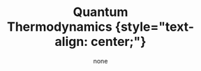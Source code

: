 ---
title: '#### Quantum <br> Thermodynamics {style="text-align: center;"}'
date: none
type: landing
tags:
  - QT
# Your landing page sections - add as many different content blocks as you like

sections:
  - block: myhero
    content:
      title: Quantum Thermodynamics
      image:
        # Reference an image in your `assets/media/` folder
        filename: thermo.jpg
      # Add your Hero text here
      cta_note:
        label: >-
          <div style="text-shadow: none;"><a class="github-button" href="../../research_lines" data-icon="octicon-star" data-size="large" data-show-count="true" aria-label="Star">Back</a></div>
      # Add your Hero text here
      text: |-
          <br>
          Quantum thermodynamics marries the well-established laws of thermodynamics, which describe heat and work, with the powerful, yet different, framework of quantum mechanics. Thermodynamics thrives on describing large systems with average properties. Quantum mechanics, on the other hand, excels at depicting the probabilistic nature of individual particles.   <p><br>
          The thermodynamics of quantum systems and processes seeks to reconcile these seemingly disparate approaches. This understanding is vital for building quantum technologies: By uncovering how quantum systems exchange heat and perform work, we can design machines that harness the unique properties of quantum mechanics, such as quantum superposition. This could lead to breakthroughs in energy production, information processing, and even reshape our understanding of the universe's fundamental building blocks.<p>
          Qunipa is leading the efforts in the construction of a self-consistent theoretical framework for the understanding and characterisation of the thermodynamic implications of quantum dynamics, all the way to quantum computing and quantum control processes. We often collaborate with experimentalists working in controlled quantum systems to put our tools and theory in place and test the energetics of forefront experimental platforms.   
    design:
      # Choose an optional background color, gradient, image, or video
      background:
        gradient_end: '#FFFFFF'
        gradient_start: '#FFFFFF'
        text_color_light: false
  #- block: markdown
  #  id: QT
  #  content:
  #    title: '## Quantum Thermodynamics'
  #    subtitle: "[ Back   ](../../research_lines)"
  #    text: |
  #      <html lang="en">
  #      <body>
  #        <img src="featured.jpg" align="left" hspace="20" vspace="20" width="300" />
  #        <p>
  #        Quantum thermodynamics marries the well-established laws of thermodynamics, which describe heat and work, with the powerful, #yet different, framework of quantum mechanics. Thermodynamics thrives on describing large systems with average properties. #Quantum mechanics, on the other hand, excels at depicting the probabilistic nature of individual particles. <p>
  #        The thermodynamics of quantum systems and processes seeks to reconcile these seemingly disparate approaches. This #understanding is vital for building quantum technologies: By uncovering how quantum systems exchange heat and perform work, #we can design machines that harness the unique properties of quantum mechanics, such as quantum superposition. This could #lead to breakthroughs in energy production, information processing, and even reshape our understanding of the universe's #fundamental building blocks.<p>
  #        Qunipa is leading the efforts in the construction of a self-consistent theoretical framework for the understanding and #characterisation of the thermodynamic implications of quantum dynamics, all the way to quantum computing and quantum control #processes. We often collaborate with experimentalists working in controlled quantum systems to put our tools and theory in #place and test the energetics of forefront experimental platforms.
#
#
  #      </body>
  #      </html>  
#
  #  design:
  #    columns: 2
  #- block: markdown
  #  id: button
  #  content:
  #    title: 
  #    subtitle: 
  #    text: |
  #      <p class="text-center">
  #      <a class="lead" href="../../research_lines/">Back</a></p>
  #  design:
  #    columns: 1
---